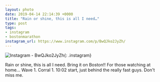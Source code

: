 ```yaml
---
layout: photo
date: 2019-04-14 22:14:39 +0000
title: "Rain or shine, this is all I need…"
type: post
tags:
- instagram
- bostonmarathon
instagram_url: https://www.instagram.com/p/BwQJko2JyZh/
---
```


![Instagram - BwQJko2JyZh](https://gonefora.run/img/BwQJko2JyZh.jpg){: .instagram}

Rain or shine, this is all I need. Bring it on Boston!! For those watching at home... Wave 1. Corral 1. 10:02 start, just behind the really fast guys. Don't miss me.  
